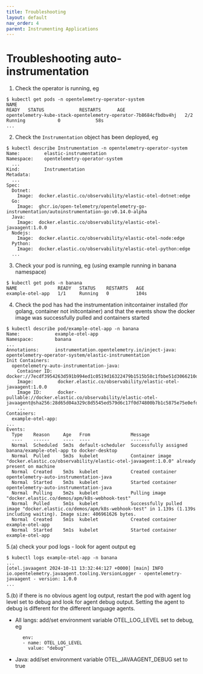 ```yaml
---
title: Troubleshooting
layout: default
nav_order: 4
parent: Instrumenting Applications
---
```


# Troubleshooting auto-instrumentation

1. Check the operator is running, eg
```
$ kubectl get pods -n opentelemetry-operator-system
NAME                                                              READY   STATUS             RESTARTS      AGE
opentelemetry-kube-stack-opentelemetry-operator-7b8684cfbdbv4hj   2/2     Running            0             58s
...
```

2. Check the `Instrumentation` object has been deployed, eg
```
$ kubectl describe Instrumentation -n opentelemetry-operator-system
Name:         elastic-instrumentation
Namespace:    opentelemetry-operator-system
  ...
Kind:         Instrumentation
Metadata:
  ...
Spec:
  Dotnet:
    Image:  docker.elastic.co/observability/elastic-otel-dotnet:edge
  Go:
    Image:  ghcr.io/open-telemetry/opentelemetry-go-instrumentation/autoinstrumentation-go:v0.14.0-alpha
  Java:
    Image:  docker.elastic.co/observability/elastic-otel-javaagent:1.0.0
  Nodejs:
    Image:  docker.elastic.co/observability/elastic-otel-node:edge
  Python:
    Image:  docker.elastic.co/observability/elastic-otel-python:edge
  ...
```

3. Check your pod is running, eg (using example running in banana namespace)
```
$ kubectl get pods -n banana
NAME               READY   STATUS    RESTARTS   AGE
example-otel-app   1/1     Running   0          104s
```

4. Check the pod has had the instrumentation initcontainer installed (for golang, container not initcontainer) and that the events show the docker image was successfully pulled and containers started
```
$ kubectl describe pod/example-otel-app -n banana
Name:             example-otel-app
Namespace:        banana
...
Annotations:      instrumentation.opentelemetry.io/inject-java: opentelemetry-operator-system/elastic-instrumentation
Init Containers:
  opentelemetry-auto-instrumentation-java:
    Container ID:  docker://7ecdf3954263d591b994ed1c0519d16322479b1515b58c1fbbe51d3066210d99
    Image:         docker.elastic.co/observability/elastic-otel-javaagent:1.0.0
    Image ID:      docker-pullable://docker.elastic.co/observability/elastic-otel-javaagent@sha256:28d65d04a329c8d5545ed579d6c17f0d74800b7b1c5875e75e0efd29e210566a
    ...
Containers:
  example-otel-app:
...
Events:
  Type    Reason     Age   From               Message
  ----    ------     ----  ----               -------
  Normal  Scheduled  5m3s  default-scheduler  Successfully assigned banana/example-otel-app to docker-desktop
  Normal  Pulled     5m3s  kubelet            Container image "docker.elastic.co/observability/elastic-otel-javaagent:1.0.0" already present on machine
  Normal  Created    5m3s  kubelet            Created container opentelemetry-auto-instrumentation-java
  Normal  Started    5m3s  kubelet            Started container opentelemetry-auto-instrumentation-java
  Normal  Pulling    5m2s  kubelet            Pulling image "docker.elastic.co/demos/apm/k8s-webhook-test"
  Normal  Pulled     5m1s  kubelet            Successfully pulled image "docker.elastic.co/demos/apm/k8s-webhook-test" in 1.139s (1.139s including waiting). Image size: 406961626 bytes.
  Normal  Created    5m1s  kubelet            Created container example-otel-app
  Normal  Started    5m1s  kubelet            Started container example-otel-app
```

5.(a) check your pod logs - look for agent output eg
```
$ kubectl logs example-otel-app -n banana
...
[otel.javaagent 2024-10-11 13:32:44:127 +0000] [main] INFO io.opentelemetry.javaagent.tooling.VersionLogger - opentelemetry-javaagent - version: 1.0.0
...
```

5.(b) if there is no obvious agent log output, restart the pod with agent log level set to debug and look for agent debug output. Setting the agent to debug is different for the different language agents.
- All langs: add/set environment variable OTEL_LOG_LEVEL set to debug, eg
```
      env:
      - name: OTEL_LOG_LEVEL
        value: "debug"
```
- Java: add/set environment variable OTEL_JAVAAGENT_DEBUG set to true
